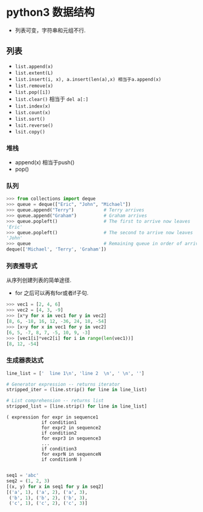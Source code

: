 # python3 数据结构
- 列表可变，字符串和元组不行.
## 列表
- `list.append(x)`
- `list.extent(L)`
- `list.insert(i, x), a.insert(len(a),x) 相当于a.append(x)`
- `list.remove(x)`
- `list.pop([i])`
- `list.clear()` 相当于 `del a[:]`
- `list.index(x)`
- `list.count(x)`
- `list.sort()`
- `lsit.reverse()`
- `lsit.copy()`

### 堆栈
- append(x) 相当于push()
- pop() 

### 队列
```python
>>> from collections import deque
>>> queue = deque(["Eric", "John", "Michael"])
>>> queue.append("Terry")           # Terry arrives
>>> queue.append("Graham")          # Graham arrives
>>> queue.popleft()                 # The first to arrive now leaves
'Eric'
>>> queue.popleft()                 # The second to arrive now leaves
'John'
>>> queue                           # Remaining queue in order of arrival
deque(['Michael', 'Terry', 'Graham'])
```

### 列表推导式
从序列创建列表的简单途径.
- for 之后可以再有for或者if子句.
```python
>>> vec1 = [2, 4, 6]
>>> vec2 = [4, 3, -9]
>>> [x*y for x in vec1 for y in vec2]
[8, 6, -18, 16, 12, -36, 24, 18, -54]
>>> [x+y for x in vec1 for y in vec2]
[6, 5, -7, 8, 7, -5, 10, 9, -3]
>>> [vec1[i]*vec2[i] for i in range(len(vec1))]
[8, 12, -54]
```

### 生成器表达式
```python
line_list = ['  line 1\n', 'line 2  \n', ' \n', '']

# Generator expression -- returns iterator
stripped_iter = (line.strip() for line in line_list)

# List comprehension -- returns list
stripped_list = [line.strip() for line in line_list]
```

```
( expression for expr in sequence1
             if condition1
             for expr2 in sequence2
             if condition2
             for expr3 in sequence3
             ...
             if condition3
             for exprN in sequenceN
             if conditionN )
```

```python

seq1 = 'abc'
seq2 = (1, 2, 3)
[(x, y) for x in seq1 for y in seq2]  
[('a', 1), ('a', 2), ('a', 3),
 ('b', 1), ('b', 2), ('b', 3),
 ('c', 1), ('c', 2), ('c', 3)]
```